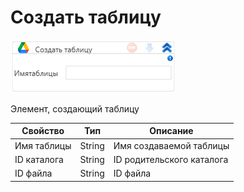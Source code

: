 # Создать таблицу

![](<../../../../.gitbook/assets/image (555).png>)

Элемент, создающий таблицу

| Свойство    | Тип    | Описание                  |
| ----------- | ------ | ------------------------- |
| Имя таблицы | String | Имя создаваемой таблицы   |
| ID каталога | String | ID родительского каталога |
| ID файла    | String | ID файла                  |
